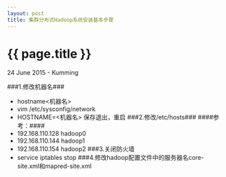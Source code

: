```yaml
---
layout: post
title: 集群分布式Hadoop系统安装基本步骤
---
```


{{ page.title }}
================

<p class="meta">24 June 2015 - Kumming</p>

###1.修改机器名###
- hostname<机器名>
- vim /etc/sysconfig/network
- HOSTNAME=<机器名> 保存退出，重启
###2.修改/etc/hosts###
####参考：####
- 192.168.110.128 hadoop0
- 192.168.110.144 hadoop1
- 192.168.110.154 hadoop2
###3.关闭防火墙
- service iptables stop
###4.修改hadoop配置文件中的服务器名core-site.xml和mapred-site.xml